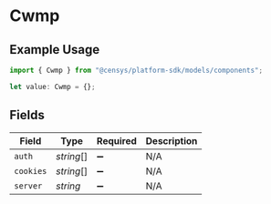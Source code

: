 # Cwmp

## Example Usage

```typescript
import { Cwmp } from "@censys/platform-sdk/models/components";

let value: Cwmp = {};
```

## Fields

| Field              | Type               | Required           | Description        |
| ------------------ | ------------------ | ------------------ | ------------------ |
| `auth`             | *string*[]         | :heavy_minus_sign: | N/A                |
| `cookies`          | *string*[]         | :heavy_minus_sign: | N/A                |
| `server`           | *string*           | :heavy_minus_sign: | N/A                |